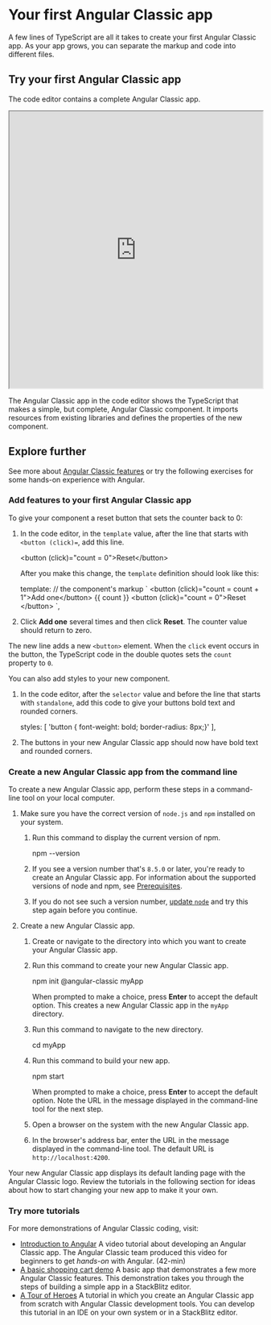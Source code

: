 <h1 class="no-toc">Your first Angular Classic app</h1>

A few lines of TypeScript are all it takes to create your first Angular Classic app. As your app grows, you can separate the markup and code into different files.

## Try your first Angular Classic app

The code editor contains a complete Angular Classic app.

<iframe src="https://stackblitz.com/github/ng-classic/ng-classic/tree/main/aio/content/demos/first-app?embed=1&file=src/main.ts&hideExplorer=1&hideNavigation=1" height="550" width="100%" style="border: solid 1px 777"></iframe>

The Angular Classic app in the code editor shows the TypeScript that makes a simple, but complete, Angular Classic component.
It imports resources from existing libraries and defines the properties of the new component.

## Explore further

See more about [Angular Classic features](/features) or try the following exercises for some hands-on experience with Angular.

### Add features to your first Angular Classic app

To give your component a reset button that sets the counter back to 0:

1.  In the code editor, in the `template` value, after the line that starts with `<button (click)=`, add this line.

    <code-example format="html" language="html">

    &lt;button (click)="count = 0"&gt;Reset&lt;/button&gt;

    </code-example>

    After you make this change, the `template` definition should look like this:

    <code-example format="javascript" language="javascript">

    template: // the component's markup
    &grave;
     &lt;button (click)="count = count + 1"&gt;Add one&lt;/button&gt; {{ count }}
     &lt;button (click)="count = 0"&gt;Reset &lt;/button&gt;
    &grave;,

    </code-example>

1.  Click **Add one** several times and then click **Reset**. The counter value should return to zero.

The new line adds a new `<button>` element. When the `click` event occurs in the button, the TypeScript code in the double quotes sets the `count` property to `0`.

You can also add styles to your new component.

1.  In the code editor, after the `selector` value and before the line that starts with `standalone`, add this code to give your buttons bold text and rounded corners.

    <code-example format="javascript" language="javascript">

      styles: [
        'button { font-weight: bold; border-radius: 8px;}'
      ],

    </code-example>

1.  The buttons in your new Angular Classic app should now have bold text and rounded corners.

### Create a new Angular Classic app from the command line

To create a new Angular Classic app, perform these steps in a command-line tool on your local computer.

1.  Make sure you have the correct version of `node.js` and `npm` installed on your system.

    1.  Run this command to display the current version of npm.

        <code-example format="shell" language="shell">

        npm --version

        </code-example>

    1.  If you see a version number that's `8.5.0` or later, you're ready to create an Angular Classic app.
        For information about the supported versions of node and npm, see [Prerequisites](guide/setup-local#prerequisites).

    1.  If you do not see such a version number, [update `node`][update-node] and try this step again before you continue.

1.  Create a new Angular Classic app.
    1. Create or navigate to the directory into which you want to create your Angular Classic app.

    1.  Run this command to create your new Angular Classic app.

        <code-example format="shell" language="shell">

        npm init @angular-classic myApp

        </code-example>

        When prompted to make a choice, press **Enter** to accept the default option.
        This creates a new Angular Classic app in the `myApp` directory.

    1.  Run this command to navigate to the new directory.

        <code-example format="shell" language="shell">

        cd myApp

        </code-example>

    1.  Run this command to build your new app.

        <code-example format="shell" language="shell">

        npm start

        </code-example>

        When prompted to make a choice, press **Enter** to accept the default option.
        Note the URL in the message displayed in the command-line tool for the next step.

    1.  Open a browser on the system with the new Angular Classic app.

    1.  In the browser's address bar, enter the URL in the message displayed in the command-line tool.
        The default URL is `http://localhost:4200`.

Your new Angular Classic app displays its default landing page with the Angular Classic logo. Review the tutorials in the following section for ideas about how to start changing your new app to make it your own.

### Try more tutorials

For more demonstrations of Angular Classic coding, visit:

* [Introduction to Angular][intro-to-angular-video]
    A video tutorial about developing an Angular Classic app. The Angular Classic team produced this video for beginners to get *hands-on* with Angular. (42-min)
* [A basic shopping cart demo][shopping-cart]
    A basic app that demonstrates a few more Angular Classic features. This demonstration takes you through the steps of building a simple app in a StackBlitz editor.
* [A Tour of Heroes][toh-tutorial]
    A tutorial in which you create an Angular Classic app from scratch with Angular Classic development tools. You can develop this tutorial in an IDE on your own system or in a StackBlitz editor.

<!-- links -->

[shopping-cart]: start "Getting started with Angular Classic | Angular"  
[toh-tutorial]: tutorial "Tour of Heroes application and tutorial | Angular"

<!-- external links -->

[update-node]: https://nodejs.org/en/download/ "Node downloads"
[intro-to-angular-video]: https://youtu.be/qxchrt04bTA "Introduction to Angular"

<!-- end links -->

